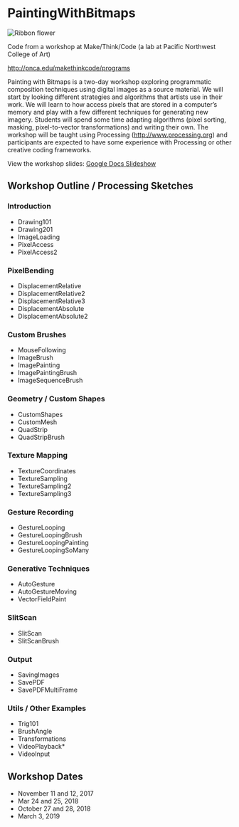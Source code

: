 # PaintingWithBitmaps

![Ribbon flower](https://c1.staticflickr.com/3/2528/4183226474_e55bc7100a.jpg)

Code from a workshop at Make/Think/Code (a lab at Pacific Northwest College of Art)

http://pnca.edu/makethinkcode/programs

Painting with Bitmaps is a two-day workshop exploring programmatic composition techniques using digital images as a source material. We will start by looking different strategies and algorithms that artists use in their work. We will learn to how access pixels that are stored in a computer’s memory and play with a few different techniques for generating new imagery. Students will spend some time adapting algorithms (pixel sorting, masking, pixel-to-vector transformations) and writing their own. The workshop will be taught using Processing (http://www.processing.org) and participants are expected to have some experience with Processing or other creative coding frameworks.

View the workshop slides: <a href="https://docs.google.com/presentation/d/1xhWLHJkBjdRw3AcK3_a9OmqxGI3WiAVWqliP_RWeRis/edit?usp=sharing" target="_blank">Google Docs Slideshow</a>

## Workshop Outline / Processing Sketches
### Introduction
* Drawing101
* Drawing201
* ImageLoading
* PixelAccess
* PixelAccess2

### PixelBending
* DisplacementRelative
* DisplacementRelative2
* DisplacementRelative3
* DisplacementAbsolute
* DisplacementAbsolute2

### Custom Brushes
* MouseFollowing
* ImageBrush
* ImagePainting
* ImagePaintingBrush
* ImageSequenceBrush

### Geometry / Custom Shapes
* CustomShapes
* CustomMesh
* QuadStrip
* QuadStripBrush

### Texture Mapping
* TextureCoordinates
* TextureSampling
* TextureSampling2
* TextureSampling3

### Gesture Recording
* GestureLooping
* GestureLoopingBrush
* GestureLoopingPainting
* GestureLoopingSoMany

### Generative Techniques
* AutoGesture
* AutoGestureMoving
* VectorFieldPaint

### SlitScan
* SlitScan
* SlitScanBrush

### Output
* SavingImages
* SavePDF
* SavePDFMultiFrame

### Utils / Other Examples
* Trig101
* BrushAngle
* Transformations
* VideoPlayback*
* VideoInput

## Workshop Dates
* November 11 and 12, 2017
* Mar 24 and 25, 2018
* October 27 and 28, 2018
* March 3, 2019

